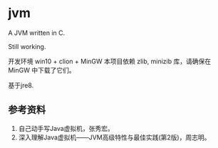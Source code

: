 # jvm
A JVM written in C.

Still working.

开发环境 win10 + clion + MinGW
本项目依赖 zlib, minizib 库，请确保在 MinGW 中下载了它们。

基于jre8.

## 参考资料
1. 自己动手写Java虚拟机，张秀宏。
2. 深入理解Java虚拟机——JVM高级特性与最佳实践(第2版)，周志明。
